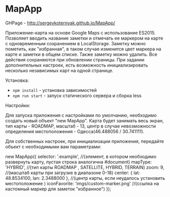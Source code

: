 # MapApp
GHPage - http://sergeykoternyak.github.io/MapApp/

Приложение-карта на основе Google Maps с использование ES2015. Позволяет вводить название заметки и отмечать ее маркером на карте
с одновременным сохранением в LocalStorage. Заметку можно пометить, как "избранная", в таком случае изменится цвет маркера на карте и 
заметки в общем списке. Также заметку можно удалить. Все действия сохраняются при обновлении страницы. 
При задании дополнительных настроек, есть возможность инициализировать несколько независимых карт на одной странице.

Установка:

- `npm install` - установка зависимостей
- `npm run start` - запуск статического сервера и сборка less

Настройки:

Для запуска приложения с настройками по умолчанию, необходимо создать новый объект "new MapApp". Карта будет занимать весь экран, 
тип карты - ROADMAP, масштаб - 13, центр в случае невозможности определения местоположения - Одесса(46.488056 / 30.741111).

Для собственных настроек, при инициализации приложения, передайте объект с необходимыми вам параметрами:

new MapApp({
	selector: '.example', //(элемент, в котором необходимо развернуть карту, пустая строка аналогична #document)
	mapType: 'HYBRID', //(тип карты ROADMAP , SATELLITE, HYBRID, TERRAIN)
	zoom: 9, //(масштаб карты при загрузке в диапазоне 0-18)
	center: {
		lat: 48.8534100,
		lan: 2.3488000
	}, //(центр карты, если неудалось установить местоположение )
	iconFavorite: 'imgs/custom-marker.png' //(ссылка на кастомный маркер для заметок "избранное")
});
